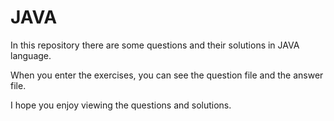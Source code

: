 # JAVA
In this repository there are some questions and their solutions in JAVA language.

When you enter the exercises, you can see the question file and the answer file.

I hope you enjoy viewing the questions and solutions.
